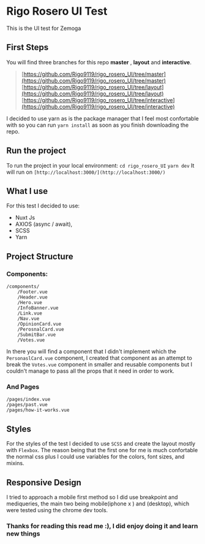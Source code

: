 # Rigo Rosero UI Test 

This is the UI test for Zemoga


## First Steps

You will find three branches for this repo **master** , **layout** and **interactive**. 
> [https://github.com/Rigo9119/rigo_rosero_UI/tree/master](https://github.com/Rigo9119/rigo_rosero_UI/tree/master)
> [https://github.com/Rigo9119/rigo_rosero_UI/tree/layout](https://github.com/Rigo9119/rigo_rosero_UI/tree/layout)
> [https://github.com/Rigo9119/rigo_rosero_UI/tree/interactive](https://github.com/Rigo9119/rigo_rosero_UI/tree/interactive)

I decided to use yarn as is the package manager that I feel most confortable with so you can run `yarn install` as soon as you finish downloading the repo.

## Run the project 

To run the project in your local environment: 
`cd rigo_rosero_UI`
`yarn dev`
It will run on `[http://localhost:3000/](http://localhost:3000/) `

## What I use

For this test I decided to use:
 * Nuxt Js 
 * AXIOS (async / await),
 *  SCSS
 * Yarn
 
 ## Project Structure
 ### Components:
```
/components/
	/Footer.vue
	/Header.vue
	/Hero.vue
	/InfoBanner.vue
	/Link.vue
	/Nav.vue
	/OpinionCard.vue
	/PerosnalCard.vue
	/SubmitBar.vue
	/Votes.vue
```
In there you will find a component that I didn't implement which the ```PersonaslCard.vue``` component, I created that component as an attempt to 
break the ```Votes.vue``` component in smaller and reusable components but I couldn't manage to pass all the props that it need in order to work. 

### And Pages

```
/pages/index.vue
/pages/past.vue
/pages/how-it-works.vue
```

## Styles 

For the styles of the test I decided to use ```SCSS``` and create the layout mostly with ```Flexbox```. The reason being that the first one for me is much confortable the normal css plus I could use variables for the colors, font sizes, and mixins.  

## Responsive Design 
I tried to approach a mobile first method so I did use breakpoint and mediqueries, the main two being mobile(iphone x ) and (desktop), which were tested using the chrome dev tools.

### Thanks for reading this read me :), I did enjoy doing it and learn new things   
